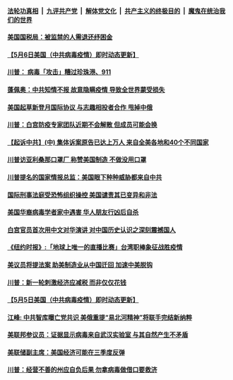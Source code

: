 

####  [法轮功真相](../../../../basic/blob/master/README.md?t=05071402) &nbsp;|&nbsp; [九评共产党](../../../../9ping.md/blob/master/README.md?t=05071402) &nbsp;|&nbsp; [解体党文化](../../../../jtdwh.md/blob/master/README.md?t=05071402)  &nbsp;|&nbsp; [共产主义的终极目的](../../../../gczydzjmd.md/blob/master/README.md?t=05071402) &nbsp;|&nbsp; [魔鬼在统治我们的世界](../../../../mgztzwmdsj.md/blob/master/README.md?t=05071402) 

#### [美国国税局：被监禁的人需退还纾困金 ](../pages/soh6/375799.md?t=05071402) 
#### [【5月6日美国（中共病毒疫情）即时动态更新】](../pages/soh6/375526.md?t=05071402) 
#### [川普： 病毒「攻击」糟过珍珠港、911](../pages/soh6/375787.md?t=05071402) 
#### [蓬佩奥：中共知情不报 故意隐瞒疫情 导致全世界蒙受损失](../pages/soh6/375772.md?t=05071402) 
#### [美国起草新登月国际协议 与志趣相投者合作 甩掉中俄](../pages/soh6/375658.md?t=05071402) 
#### [川普：白宫防疫专家团队近期不会解散 但成员可能会换](../pages/soh6/375664.md?t=05071402) 
#### [【起诉中共】(中) 集体诉案原告已达上万人 来自全美各地和40个不同国家](../pages/soh6/375661.md?t=05071402) 
#### [川普访亚利桑那口罩厂 称赞美国制造 不做没用口罩](../pages/soh6/375655.md?t=05071402) 
#### [川普提名的国家情报总监：美国眼下种种威胁都来自中共](../pages/soh6/375613.md?t=05071402) 
#### [国际刑事法庭受恐怖组织操控 美国谴责其已变异和非法 ](../pages/soh6/375649.md?t=05071402) 
#### [美国华裔病毒学者家中遇害 华人朋友行凶后自杀](../pages/soh6/375580.md?t=05071402) 
#### [白宫官员首次用中文对华演讲 对中国历史认识之深刻震撼国人](../pages/soh6/375349.md?t=05071402) 
#### [《纽约时报》:「地球上唯一的直播比赛」台湾职棒象征战胜疫情](../pages/soh6/375424.md?t=05071402) 
#### [美议员将提法案 助美制造业从中国迁回 加速中美脱钩](../pages/soh6/375358.md?t=05071402) 
#### [川普：新一轮刺激经济应减税 而非仅仅花钱](../pages/soh6/375364.md?t=05071402) 
#### [【5月5日美国（中共病毒疫情）即时动态更新】](../pages/soh6/375079.md?t=05071402) 
#### [江峰: 中共智库曝亡党共识  美俄重提“易北河精神”将联手完结新纳粹 ](../pages/soh6/375319.md?t=05071402) 
#### [美联邦参议员：证据显示病毒来自武汉实验室 与其自然产生不矛盾](../pages/soh6/375310.md?t=05071402) 
#### [美联储副主席：美国经济可能在三季度反弹](../pages/soh6/375274.md?t=05071402) 
#### [川普：经营不善的州应自负后果 勿拿病毒做借口要救济](../pages/soh6/375280.md?t=05071402) 
